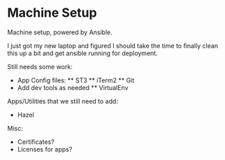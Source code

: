 # Machine Setup

Machine setup, powered by Ansible.

I just got my new laptop and figured I should take the time to finally clean this up a bit and get ansible running for deployment.

Still needs some work:
* App Config files:
** ST3
** iTerm2
** Git
* Add dev tools as needed
** VirtualEnv

Apps/Utilities that we still need to add:
* Hazel

Misc:
* Certificates?
* Licenses for apps?